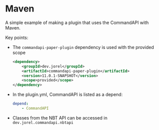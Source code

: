 # Maven

A simple example of making a plugin that uses the CommandAPI with Maven.

Key points:

- The `commandapi-paper-plugin` dependency is used with the provided scope

  ```xml
  <dependency>
      <groupId>dev.jorel</groupId>
      <artifactId>commandapi-paper-plugin</artifactId>
      <version>11.0.1-SNAPSHOT</version>
      <scope>provided</scope>
  </dependency>
  ```

- In the plugin.yml, CommandAPI is listed as a depend:

  ```yaml
  depend:
      - CommandAPI
  ```

- Classes from the NBT API can be accessed in `dev.jorel.commandapi.nbtapi`
